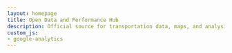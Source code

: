 ```yaml
---
layout: homepage
title: Open Data and Performance Hub
description: Official source for transportation data, maps, and analysis in Austin, TX.
custom_js:
- google-analytics
---
```

